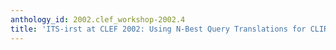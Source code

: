 ```yaml
---
anthology_id: 2002.clef_workshop-2002.4
title: 'ITS-irst at CLEF 2002: Using N-Best Query Translations for CLIR'
---
```

